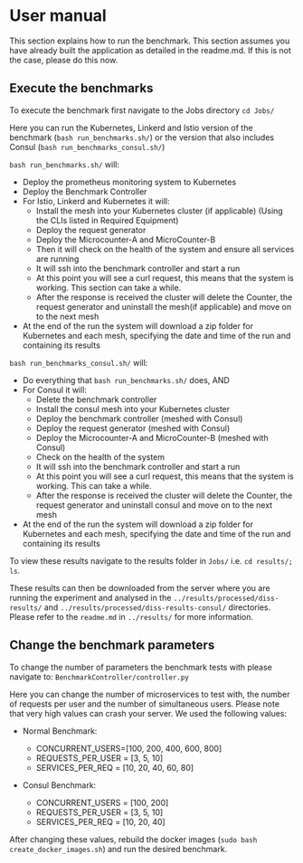 # User manual 

This section explains how to run the benchmark. This section assumes you have already built the application as detailed in the readme.md.
If this is not the case, please do this now.

## Execute the benchmarks
To execute the benchmark first navigate to the Jobs directory `cd Jobs/`

Here you can run the Kubernetes, Linkerd and Istio version of the benchmark (`bash run_benchmarks.sh/`) or the version that also includes Consul (`bash run_benchmarks_consul.sh/`)

`bash run_benchmarks.sh/` will: 
* Deploy the prometheus monitoring system to Kubernetes
* Deploy the Benchmark Controller
* For Istio, Linkerd and Kubernetes it will:
    * Install the mesh into your Kubernetes cluster (if applicable) (Using the CLIs listed in Required Equipment)
    * Deploy the request generator
    * Deploy the Microcounter-A and MicroCounter-B
    * Then it will check on the health of the system and ensure all services are running
    * It will ssh into the benchmark controller and start a run
    * At this point you will see a curl request, this means that the system is working. This section can take a while.
    * After the response is received the cluster will delete the Counter, the request generator and uninstall the mesh(if applicable) and move on to the next mesh
* At the end of the run the system will download a zip folder for Kubernetes and each mesh, specifying the date and time of the run and containing its results 

`bash run_benchmarks_consul.sh/` will: 
* Do everything that `bash run_benchmarks.sh/` does, AND
* For Consul it will:
    * Delete the benchmark controller
    * Install the consul mesh into your Kubernetes cluster
    * Deploy the benchmark controller (meshed with Consul)
    * Deploy the request generator (meshed with Consul)
    * Deploy the Microcounter-A and MicroCounter-B (meshed with Consul)
    * Check on the health of the system
    * It will ssh into the benchmark controller and start a run
    * At this point you will see a curl request, this means that the system is working. This can take a while.
    * After the response is received the cluster will delete the Counter, the request generator and uninstall consul and move on to the next mesh
* At the end of the run the system will download a zip folder for Kubernetes and each mesh, specifying the date and time of the run and containing its results 


To view these results navigate to the results folder in `Jobs/` i.e. `cd results/; ls`.

These results can then be downloaded from the server where you are running the experiment and analysed in the `../results/processed/diss-results/` and `../results/processed/diss-results-consul/` directories. Please refer to the `readme.md` in `../results/` for more information.

## Change the benchmark parameters
To change the number of parameters the benchmark tests with please navigate to:
`BenchmarkController/controller.py`

Here you can change the number of microservices to test with, the number of requests per user and the number of simultaneous users.
Please note that very high values can crash your server. We used the following values:

* Normal Benchmark:
    * CONCURRENT_USERS=[100, 200, 400, 600, 800]
    * REQUESTS_PER_USER = [3, 5, 10]
    * SERVICES_PER_REQ = [10, 20, 40, 60, 80]

* Consul Benchmark:
    * CONCURRENT_USERS = [100, 200]
    * REQUESTS_PER_USER = [3, 5, 10]
    * SERVICES_PER_REQ = [10, 20, 40]

After changing these values, rebuild the docker images (`sudo bash create_docker_images.sh`) and run the desired benchmark.

